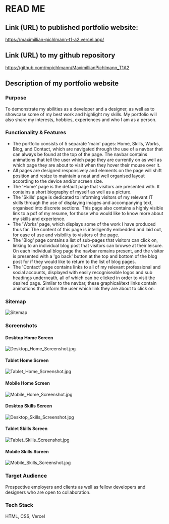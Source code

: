 # READ ME
## Link (URL) to published portfolio website:
https://maximillian-pichlmann-t1-a2.vercel.app/

## Link (URL) to my github repository
https://github.com/mpichlmann/MaximillianPichlmann_T1A2

## Description of my portfolio website
### Purpose
To demonstrate my abilities as a developer and a designer, as well as to showcase some of my best work and highlight my skills. My portfolio will also share my interests, hobbies, experiences and who I am as a person. 

### Functionality & Features 
* The portfolio consists of 5 separate 'main' pages: Home, Skills, Works, Blog, and Contact, which are navigated through the use of a navbar that can always be found at the top of the page. The navbar contains animations that tell the user which page they are currently on as well as which page they are about to visit when they hover their mouse over it. 
* All pages are designed responsively and elements on the page will shift position and resize to maintain a neat and well organised layout according to the device and/or screen size. 
* The 'Home' page is the default page that visitors are presented with. It contains a short biography of myself as well as a picture. 
* The 'Skills' page is dedicated to informing visitors of my relevant IT skills through the use of displaying images and accompanying text, organised into discrete sections. This page also contains a highly visible link to a pdf of my resume, for those who would like to know more about my skills and experience. 
* The 'Works' page, which displays some of the work I have produced thus far. The content of this page is intelligently embedded and laid out, for ease of use and visibility to visitors of the page. 
* The 'Blog' page contains a list of sub-pages that visitors can click on, linking to an individual blog post that visitors can browse at their leisure. On each individual blog page the navbar remains present, and the visitor is presented with a 'go back' button at the top and bottom of the blog post for if they would like to return to the list of blog pages. 
* The 'Contact' page contains links to all of my relevant professional and social accounts, displayed with easily recogniseable logos and sub headings underneath, all of which can be clicked in order to visit the desired page. Similar to the navbar, these graphical/text links contain animations that inform the user which link they are about to click on. 

### Sitemap 
<img title="Sitemap" src="https://i.imgur.com/7ElwwE3.jpg">

### Screenshots
#### Desktop Home Screen
<img title="Desktop_Home_Screenshot.jpg" src="https://i.imgur.com/RCiiLD6.jpg">

#### Tablet Home Screen
<img title="Tablet_Home_Screenshot.jpg" src="https://i.imgur.com/pmkLdmP.jpg">

#### Mobile Home Screen
<img title="Mobile_Home_Screenshot.jpg" src="https://i.imgur.com/0fBAhz4.jpg">

#### Desktop Skills Screen
<img title="Desktop_Skills_Screenshot.jpg" src="https://i.imgur.com/IWLWMKf.jpg">

#### Tablet Skills Screen
<img title="Tablet_Skills_Screenshot.jpg" src="https://i.imgur.com/5nBToD2.jpg">

#### Mobile Skills Screen
<img title="Mobile_Skills_Screenshot.jpg" src="https://i.imgur.com/bxUwrkw.jpg">

### Target Audience 
Prospective employers and clients as well as fellow developers and designers who are open to collaboration.

### Tech Stack
HTML, CSS, Vercel